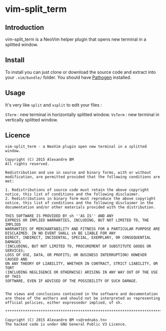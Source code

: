 
# vim-split_term

## Introduction

vim-split_term is a NeoVim helper plugin that opens new terminal in a splitted window.

## Install

To install you can just clone or download the source code and extract into your `.vim/bundle/` folder. 
You should have [Pathogen](https://github.com/tpope/vim-pathogen) installed.

## Usage

It's very like `split` and `vsplit` to edit your files : 

`STerm` : new terminal in horizontally splitted window.
`VsTerm` : new terminal in vertically splitted window.

## Licence

    vim-split_term - a NeoVim plugin open new terminal in a splitted window.

    Copyright (C) 2015 Alexandre BM
    All rights reserved.

    Redistribution and use in source and binary forms, with or without
    modification, are permitted provided that the following conditions are met:

    1. Redistributions of source code must retain the above copyright
    notice, this list of conditions and the following disclaimer.
    2. Redistributions in binary form must reproduce the above copyright
    notice, this list of conditions and the following disclaimer in the
    documentation and/or other materials provided with the distribution.

    THIS SOFTWARE IS PROVIDED BY sh ''AS IS'' AND ANY
    EXPRESS OR IMPLIED WARRANTIES, INCLUDING, BUT NOT LIMITED TO, THE IMPLIED
    WARRANTIES OF MERCHANTABILITY AND FITNESS FOR A PARTICULAR PURPOSE ARE
    DISCLAIMED. IN NO EVENT SHALL sh BE LIABLE FOR ANY
    DIRECT, INDIRECT, INCIDENTAL, SPECIAL, EXEMPLARY, OR CONSEQUENTIAL DAMAGES
    (INCLUDING, BUT NOT LIMITED TO, PROCUREMENT OF SUBSTITUTE GOODS OR SERVICES;
    LOSS OF USE, DATA, OR PROFITS; OR BUSINESS INTERRUPTION) HOWEVER CAUSED AND
    ON ANY THEORY OF LIABILITY, WHETHER IN CONTRACT, STRICT LIABILITY, OR TORT
    (INCLUDING NEGLIGENCE OR OTHERWISE) ARISING IN ANY WAY OUT OF THE USE OF THIS
    SOFTWARE, EVEN IF ADVISED OF THE POSSIBILITY OF SUCH DAMAGE.


    The views and conclusions contained in the software and documentation 
    are those of the authors and should not be interpreted as representing
    official policies, either expressedor implied, of sh.

    ****************************************************************************

    Copyright (C) 2015 Alexandre BM <s@rednaks.tn>
    The hacked code is under GNU General Public V3 Licence.


